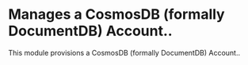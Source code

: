 # Manages a CosmosDB (formally DocumentDB) Account..

This module provisions a CosmosDB (formally DocumentDB) Account..
